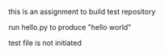 this is an assignment to build test repository

run hello.py to produce "hello world"

test file is not initiated

